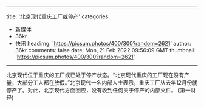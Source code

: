 
---
title: '北京现代重庆工厂或停产'
categories: 
 - 新媒体
 - 36kr
 - 快讯
headimg: 'https://picsum.photos/400/300?random=2621'
author: 36kr
comments: false
date: Mon, 21 Feb 2022 09:56:09 GMT
thumbnail: 'https://picsum.photos/400/300?random=2621'
---

<div>   
北京现代位于重庆的工厂或已处于停产状态。“北京现代重庆的工厂现在没有产量，大部分工人都在放假。”北京现代一名内部人士表示，重庆工厂从去年12月份就停产了。对此，北京现代方面回应，没有收到任何关于停产的内部文件。 (第一财经)  
</div>
            